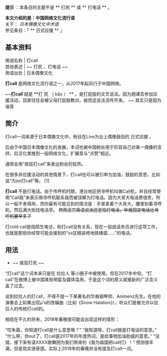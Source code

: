 **提示** ：本条目的主题不是 ** 打尻  ** 或 ** 打电话  ** 。

**本文介绍的是：中国网络文化流行语**  
关于： _日本偶像文化中术语_  
参见条目：「 ** 日式应援  ** 」

**基本资料**  
---  
用语名称  |  打call   
其他表述  |  ~~ 打尻  、打电话 ~~  
用语出处  |  日本偶像文化   
  
**打call** 是网络文化流行语之一，从2017年起风行于中国网络。

~~**打call** 就是 **打 尻  （  kāo  ）  **
，是打屁股的文艺说法。因为翘课去参加应援活动，回家往往会被父母打屁股教训，故而这说法流传开来。 ~~ 其实只是因为谐音

##  简介

打call一词来源于日本偶像文化中，粉丝在Live为台上偶像鼓劲的  日式应援  。

后由于中国日本偶像文化的发展，本词也被中国粉丝用于形容自己对某一偶像的支持，后泛化类推到一般网络文化，扩展意与“点赞”相近。

通常会用“疯狂打call”来表达粉丝的狂热。

在很多非应援活动的其他情景下，打call也可以被引申为加油，鼓励的意思，比如说“为oo打call”等。  [1]

**打call**
不是打电话。由于传呼机时期，港台地区把寻呼机叫做Call机，并且经常使用“Call我”来表示用寻呼机联系我而被误解为打电话。因为大哥大电话费很贵，所以一般不舍得用，而你最有可能见到的情况是：手里拿着个大哥大，腰里别着寻呼机，然后满大街找电话亭。
~~然而正宗英语说法还是指打电话，毕竟固定电话比寻呼机要早多了~~

打cold call是指陌生电访，和打call没有关系，现在一般由话务员进行这项工作，也就是那些你经常可能会接到的“xx区精装修地铁楼盘……”的电话。

##  用法

  * ~~ 疯狂打尻  ~~

“打call”这个词本来只是在  拉拉人
等小圈子中被使用，但在2017年中旬，“打call”在微博上被中国某些明星及媒体滥用，于是这个词的原义就被新的广泛含义盖了过去。

说到拉拉人的打call，不得不提一下某著名的华裔钢琴师，Animenz先生。在他的演奏会上如果出现μ's的改编曲（比如《Snow
Halation》），听众们是被允许以拉拉人的传统打call的。

相信在不久的将来，2018年春晚很可能会出现这样的情形：

“哎朱菌，你知道打call是什么意思嘛？” “我知道呀，打call就是打电话的意思。”
“什么呀，你out了，打call是2017年的年度热词，是给事物加油助威的意思。” “没错，接下来有请XXXX歌舞团为我们带来的《我为祖国把call打》！”
预测很丰满，但是现实很骨感。实际上2018年的春晚并没有提及打call一词。